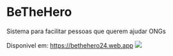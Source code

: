 # BeTheHero
 Sistema para facilitar pessoas que querem ajudar ONGs

Disponivel em: https://bethehero24.web.app
![](./img1)
